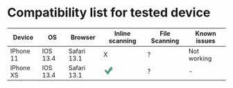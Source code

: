 # Compatibility list for tested device

| Device | OS | Browser | Inline scanning | File Scanning | Known issues |
| --- | --- | --- | --- | --- | --- | 
| IPhone 11 | IOS 13.4 | Safari 13.1 | X | ? | Not working |
| IPhone XS | IOS 13.4 | Safari 13.1 | ![](./assets/done.png) | ? | - |
